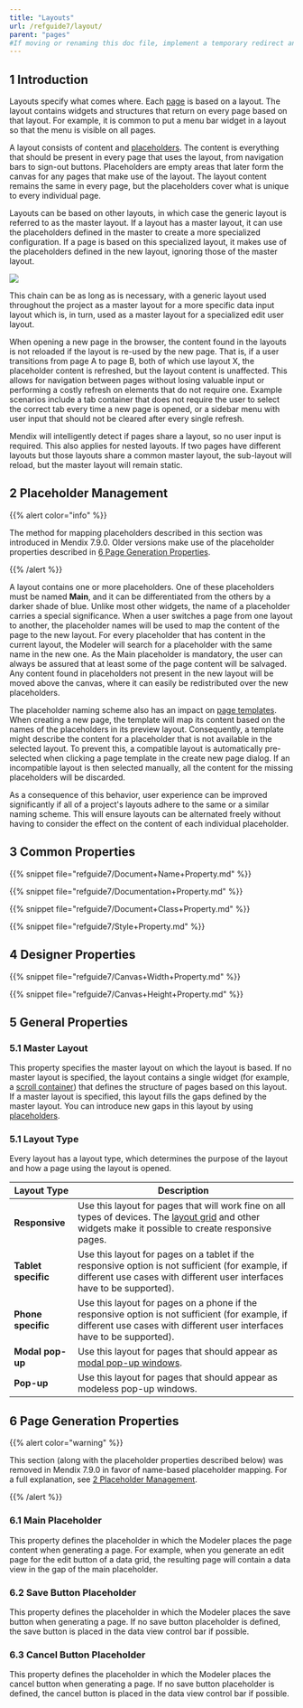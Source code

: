 ```yaml
---
title: "Layouts"
url: /refguide7/layout/
parent: "pages"
#If moving or renaming this doc file, implement a temporary redirect and let the respective team know they should update the URL in the product. See Mapping to Products for more details.
---
```


## 1 Introduction

Layouts specify what comes where. Each [page](/refguide7/page/) is based on a layout. The layout contains widgets and structures that return on every page based on that layout. For example, it is common to put a menu bar widget in a layout so that the menu is visible on all pages.

A layout consists of content and [placeholders](/refguide7/placeholder/). The content is everything that should be present in every page that uses the layout, from navigation bars to sign-out buttons. Placeholders are empty areas that later form the canvas for any pages that make use of the layout. The layout content remains the same in every page, but the placeholders cover what is unique to every individual page. 

Layouts can be based on other layouts, in which case the generic layout is referred to as the master layout. If a layout has a master layout, it can use the placeholders defined in the master to create a more specialized configuration. If a page is based on this specialized layout, it makes use of the placeholders defined in the new layout, ignoring those of the master layout. 

![](/attachments/refguide7/desktop-modeler/pages/layout/16843991.png)

This chain can be as long as is necessary, with a generic layout used throughout the project  as a master layout for a more specific data input layout which is, in turn, used as a master layout for a specialized edit user layout. 

When opening a new page in the browser, the content found in the layouts is not reloaded if the layout is re-used by the new page. That is, if a user transitions from page A to page B, both of which use layout X, the placeholder content is refreshed, but the layout content is unaffected. This allows for navigation between pages without losing valuable input or performing a costly refresh on elements that do not require one. Example scenarios include a tab container that does not require the user to select the correct tab every time a new page is opened, or a sidebar menu with user input that should not be cleared after every single refresh. 

Mendix will intelligently detect if pages share a layout, so no user input is required. This also applies for nested layouts. If two pages have different layouts but those layouts share a common master layout, the sub-layout will reload, but the master layout will remain static. 

## 2 Placeholder Management<a name="phm"></a>

{{% alert color="info" %}}

The method for mapping placeholders described in this section was introduced in Mendix 7.9.0. Older versions make use of the placeholder properties described in [6 Page Generation Properties](#pgp).

{{% /alert %}}

A layout contains one or more placeholders. One of these placeholders must be named **Main**, and it can be differentiated from the others by a darker shade of blue. Unlike most other widgets, the name of a placeholder carries a special significance. When a user switches a page from one layout to another, the placeholder names will be used to map the content of the page to the new layout. For every placeholder that has content in the current layout, the Modeler will search for a placeholder with the same name in the new one. As the Main placeholder is mandatory, the user can always be assured that at least some of the page content will be salvaged. Any content found in placeholders not present in the new layout will be moved above the canvas, where it can easily be redistributed over the new placeholders.

The placeholder naming scheme also has an impact on [page templates](/refguide7/page-templates/). When creating a new page, the template will map its content based on the names of the placeholders in its preview layout. Consequently, a template might describe the content for a placeholder that is not available in the selected layout. To prevent this, a compatible layout is automatically pre-selected when clicking a page template in the create new page dialog. If an incompatible layout is then selected manually, all the content for the missing placeholders will be discarded. 

As a consequence of this behavior, user experience can be improved significantly if all of a project's layouts adhere to the same or a similar naming scheme. This will ensure layouts can be alternated freely without having to consider the effect on the content of each individual placeholder. 

## 3 Common Properties

{{% snippet file="refguide7/Document+Name+Property.md" %}}

{{% snippet file="refguide7/Documentation+Property.md" %}}

{{% snippet file="refguide7/Document+Class+Property.md" %}}

{{% snippet file="refguide7/Style+Property.md" %}}

## 4 Designer Properties

{{% snippet file="refguide7/Canvas+Width+Property.md" %}}

{{% snippet file="refguide7/Canvas+Height+Property.md" %}}

## 5 General Properties

### 5.1 Master Layout

This property specifies the master layout on which the layout is based. If no master layout is specified, the layout contains a single widget (for example, a [scroll container](/refguide7/scroll-container/)) that defines the structure of pages based on this layout. If a master layout is specified, this layout fills the gaps defined by the master layout. You can introduce new gaps in this layout by using [placeholders](/refguide7/placeholder/).

### 5.1 Layout Type<a name="layout-type"></a>

Every layout has a layout type, which determines the purpose of the layout and how a page using the layout is opened.

| Layout Type | Description |
| --- | --- |
| **Responsive** | Use this layout for pages that will work fine on all types of devices. The [layout grid](/refguide7/layout-grid/) and other widgets make it possible to create responsive pages. |
| **Tablet specific** | Use this layout for pages on a tablet if the responsive option is not sufficient (for example, if different use cases with different user interfaces have to be supported). |
| **Phone specific** | Use this layout for pages on a phone if the responsive option is not sufficient (for example, if different use cases with different user interfaces have to be supported). |
| **Modal pop-up** | Use this layout for pages that should appear as [modal pop-up windows](https://www.wikiwand.com/en/Modal_window). |
| **Pop-up** | Use this layout for pages that should appear as modeless pop-up windows. |

## 6 Page Generation Properties<a name="pgp"></a>

{{% alert color="warning" %}}

This section (along with the placeholder properties described below) was removed in Mendix 7.9.0 in favor of name-based placeholder mapping. For a full explanation, see [2 Placeholder Management](#phm). 

{{% /alert %}}

### 6.1 Main Placeholder

This property defines the placeholder in which the Modeler places the page content when generating a page. For example, when you generate an edit page for the edit button of a data grid, the resulting page will contain a data view in the gap of the main placeholder.

### 6.2 Save Button Placeholder

This property defines the placeholder in which the Modeler places the save button when generating a page. If no save button placeholder is defined, the save button is placed in the data view control bar if possible.

### 6.3 Cancel Button Placeholder

This property defines the placeholder in which the Modeler places the cancel button when generating a page. If no save button placeholder is defined, the cancel button is placed in the data view control bar if possible.
